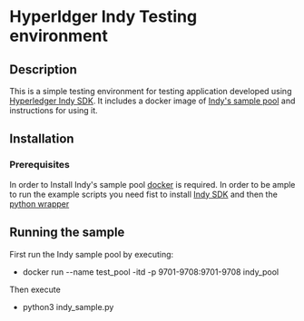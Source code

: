 # Hyperldger Indy Testing environment
## Description
This is a simple testing environment for testing application developed using [Hyperledger Indy SDK](https://github.com/hyperledger/indy-sdk). It includes a docker image of [Indy's sample pool](https://github.com/hyperledger/indy-sdk/tree/master/ci) and instructions for using it. 

## Installation
### Prerequisites
In order to Install Indy's sample pool [docker](https://www.docker.com/get-started) is required. In order to be ample to run the example scripts you need fist to install [Indy SDK](https://github.com/hyperledger/indy-sdk#installing-the-sdk) and then the [python wrapper](https://github.com/hyperledger/indy-sdk#installing-the-sdk) 

## Running the sample
First run the Indy sample pool by executing:

* docker run --name test_pool -itd -p 9701-9708:9701-9708 indy_pool

Then execute

* python3 indy_sample.py